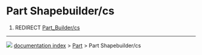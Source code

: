 # Part Shapebuilder/cs
1.  REDIRECT [Part_Builder/cs](Part_Builder/cs.md)



---
![](images/Right_arrow.png) [documentation index](../README.md) > [Part](Part_Workbench.md) > Part Shapebuilder/cs
